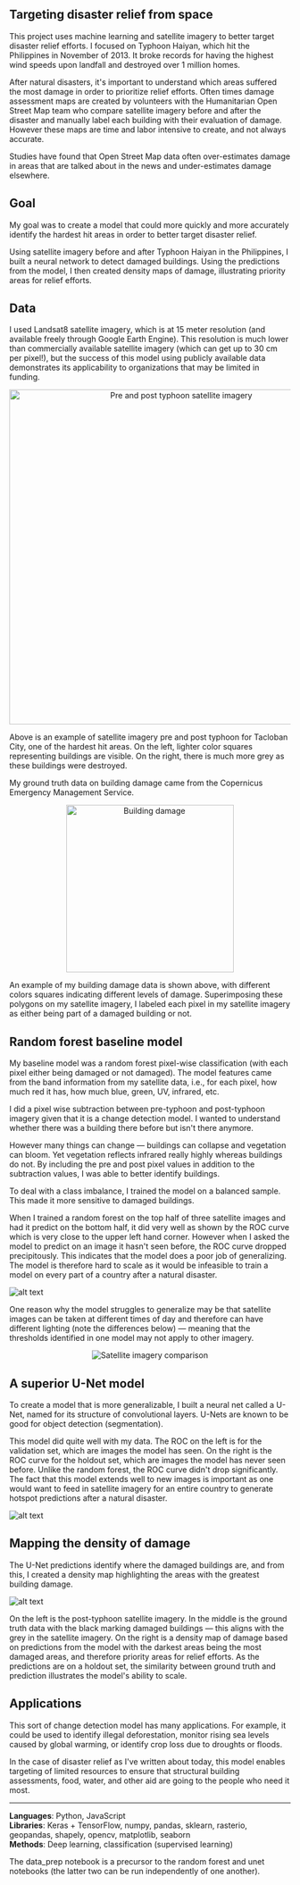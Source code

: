 ## Targeting disaster relief from space

This project uses machine learning and satellite imagery to better target disaster relief efforts. I focused on Typhoon Haiyan, which hit the Philippines in November of 2013. It broke records for having the highest wind speeds upon landfall and destroyed over 1 million homes.

After natural disasters, it's important to understand which areas suffered the most damage in order to prioritize relief efforts. Often times damage assessment maps are created by volunteers with the Humanitarian Open Street Map team who compare satellite imagery before and after the disaster and manually label each building with their evaluation of damage. However these maps are time and labor intensive to create, and not always accurate.

Studies have found that Open Street Map data often over-estimates damage in areas that are talked about in the news and under-estimates damage elsewhere.

## Goal

My goal was to create a model that could more quickly and more accurately identify the hardest hit areas in order to better target disaster relief.

Using satellite imagery before and after Typhoon Haiyan in the Philippines, I built a neural network to detect damaged buildings. Using the predictions from the model, I then created density maps of damage, illustrating priority areas for relief efforts.

## Data

I used Landsat8 satellite imagery, which is at 15 meter resolution (and available freely through Google Earth Engine). This resolution is much lower than commercially available satellite imagery (which can get up to 30 cm per pixel!), but the success of this model using publicly available data demonstrates its applicability to organizations that may be limited in funding.

<p align="center">
<img src="https://github.com/ejm714/disaster_relief_from_space/blob/master/imgs/satellite.png?raw=true" alt="Pre and post typhoon satellite imagery" width="600">
</p>

Above is an example of satellite imagery pre and post typhoon for Tacloban City, one of the hardest hit areas. On the left, lighter color squares representing buildings are visible. On the right, there is much more grey as these buildings were destroyed.

My ground truth data on building damage came from the Copernicus Emergency Management Service. 

<p align="center">
<img src="https://github.com/ejm714/disaster_relief_from_space/blob/master/imgs/buildings.png?raw=true" alt="Building damage" width="300">
</p>

An example of my building damage data is shown above, with different colors squares indicating different levels of damage. Superimposing these polygons on my satellite imagery, I labeled each pixel in my satellite imagery as either being part of a damaged building or not.

## Random forest baseline model

My baseline model was a random forest pixel-wise classification (with each pixel either being damaged or not damaged). The model features came from the band information from my satellite data, i.e., for each pixel, how much red it has, how much blue, green, UV, infrared, etc.

I did a pixel wise subtraction between pre-typhoon and post-typhoon imagery given that it is a change detection model. I wanted to understand whether there was a building there before but isn't there anymore.

However many things can change — buildings can collapse and vegetation can bloom. Yet vegetation reflects infrared really highly whereas buildings do not. By including the pre and post pixel values in addition to the subtraction values, I was able to better identify buildings.

To deal with a class imbalance, I trained the model on a balanced sample. This made it more sensitive to damaged buildings.

When I trained a random forest on the top half of three satellite images and had it predict on the bottom half, it did very well as shown by the ROC curve which is very close to the upper left hand corner. However when I asked the model to predict on an image it hasn't seen before, the ROC curve dropped precipitously. This indicates that the model does a poor job of generalizing. The model is therefore hard to scale as it would be infeasible to train a model on every part of a country after a natural disaster.

![alt text](https://github.com/ejm714/disaster_relief_from_space/blob/master/imgs/random_forest.png?raw=true "Random forest ROC curves")

One reason why the model struggles to generalize may be that satellite images can be taken at different times of day and therefore can have different lighting (note the differences below) — meaning that the thresholds identified in one model may not apply to other imagery.

<p align="center">
<img src="https://github.com/ejm714/disaster_relief_from_space/blob/master/imgs/light_diffs.png?raw=true" alt="Satellite imagery comparison">
</p>

## A superior U-Net model

To create a model that is more generalizable, I built a neural net called a U-Net, named for its structure of convolutional layers. U-Nets are known to be good for object detection (segmentation).

This model did quite well with my data. The ROC on the left is for the validation set, which are images the model has seen. On the right is the ROC curve for the holdout set, which are images the model has never seen before. Unlike the random forest, the ROC curve didn't drop significantly. The fact that this model extends well to new images is important as one would want to feed in satellite imagery for an entire country to generate hotspot predictions after a natural disaster.

![alt text](https://github.com/ejm714/disaster_relief_from_space/blob/master/imgs/unet_roc.png?raw=true "U-Net ROC")

## Mapping the density of damage

The U-Net predictions identify where the damaged buildings are, and from this, I created a density map highlighting the areas with the greatest building damage.

![alt text](https://github.com/ejm714/disaster_relief_from_space/blob/master/imgs/ground_truth_and_prediction.png?raw=true "Ground truth and prediction")

On the left is the post-typhoon satellite imagery. In the middle is the ground truth data with the black marking damaged buildings — this aligns with the grey in the satellite imagery. On the right is a density map of damage based on predictions from the model with the darkest areas being the most damaged areas, and therefore priority areas for relief efforts. As the predictions are on a holdout set, the similarity between ground truth and prediction illustrates the model's ability to scale.

## Applications

This sort of change detection model has many applications. For example, it could be used to identify illegal deforestation, monitor rising sea levels caused by global warming, or identify crop loss due to droughts or floods.

In the case of disaster relief as I've written about today, this model enables targeting of limited resources to ensure that structural building assessments, food, water, and other aid are going to the people who need it most.

-----
**Languages**: Python, JavaScript  
**Libraries**: Keras + TensorFlow, numpy, pandas, sklearn, rasterio, geopandas, shapely, opencv, matplotlib, seaborn  
**Methods**: Deep learning, classification (supervised learning)  

The data_prep notebook is a precursor to the random forest and unet notebooks (the latter two can be run independently of one another).
